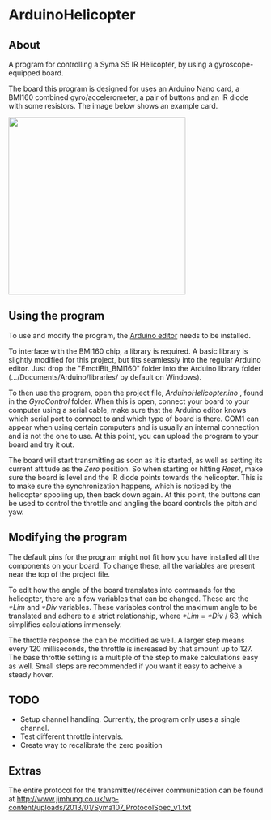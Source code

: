 # ArduinoHelicopter
## About
A program for controlling a Syma S5 IR Helicopter, by using a gyroscope-equipped board.

The board this program is designed for uses an Arduino Nano card, a BMI160 combined gyro/accelerometer, a pair of buttons and an IR diode with some resistors.  The image below shows an example card.

<img src="https://user-images.githubusercontent.com/38464472/183080042-ac7336fb-93f9-4750-8bad-834aea5968e7.jpg" height="350">

## Using the program

To use and modify the program, the [Arduino editor](https://www.arduino.cc/en/software) needs to be installed.

To interface with the BMI160 chip, a library is required. A basic library is slightly modified for this project, but fits seamlessly into the regular Arduino editor. Just drop the "EmotiBit_BMI160" folder into the Arduino library folder (.../Documents/Arduino/libraries/ by default on Windows).

To then use the program, open the project file, *ArduinoHelicopter.ino* , found in the *GyroControl* folder. When this is open, connect your board to your computer using a serial cable, make sure that the Arduino editor knows which serial port to connect to and which type of board is there. COM1 can appear when using certain computers and is usually an internal connection and is not the one to use. At this point, you can upload the program to your board and try it out.

The board will start transmitting as soon as it is started, as well as setting its current attitude as the *Zero* position. So when starting or hitting *Reset*, make sure the board is level and the IR diode points towards the helicopter. This is to make sure the synchronization happens, which is noticed by the helicopter spooling up, then back down again. At this point, the buttons can be used to control the throttle and angling the board controls the pitch and yaw. 

## Modifying the program

The default pins for the program might not fit how you have installed all the components on your board. To change these, all the variables are present near the top of the project file. 

To edit how the angle of the board translates into commands for the helicopter, there are a few variables that can be changed. These are the *\*Lim* and *\*Div* variables. These variables control the maximum angle to be translated and adhere to a strict relationship, where *\*Lim* = *\*Div* / 63, which simplifies calculations immensely.

The throttle response the can be modified as well. A larger step means every 120 milliseconds, the throttle is increased by that amount up to 127. The base throttle setting is a multiple of the step to make calculations easy as well. Small steps are recommended if you want it easy to acheive a steady hover.


## TODO
- Setup channel handling. Currently, the program only uses a single channel.
- Test different throttle intervals.
- Create way to recalibrate the zero position


## Extras
The entire protocol for the transmitter/receiver communication can be found at http://www.jimhung.co.uk/wp-content/uploads/2013/01/Syma107_ProtocolSpec_v1.txt


